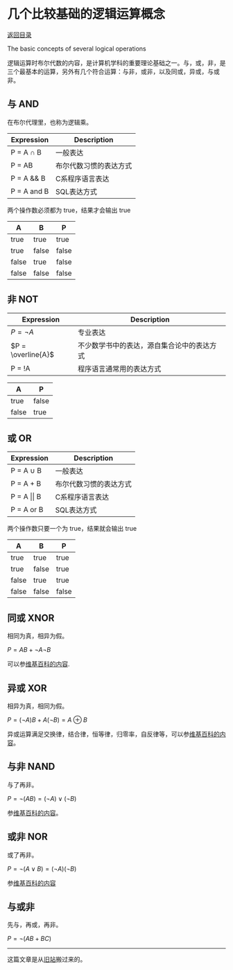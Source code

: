 <script>
MathJax = {
  tex: {
    inlineMath: [['$', '$'], ['\\(', '\\)']]
  }
};
</script>
<script id="MathJax-script" async
  src="https://cdn.jsdelivr.net/npm/mathjax@3/es5/tex-chtml.js">
</script>

# 几个比较基础的逻辑运算概念

[返回目录](index.md)

The basic concepts of several logical operations

逻辑运算时布尔代数的内容，是计算机学科的重要理论基础之一。与，或，非，是三个最基本的运算，另外有几个符合运算：与非，或非，以及同或，异或，与或非。

## 与 AND

在布尔代理里，也称为逻辑乘。

| Expression  |  Description           |
|-------------|------------------------|
| P = A ∩ B   | 一般表达                |
| P = AB      | 布尔代数习惯的表达方式   |
| P = A && B  | C系程序语言表达         |
| P = A and B | SQL表达方式             |

两个操作数必须都为 true，结果才会输出 true

| A      |  B    |  P     |
|--------|-------|--------|
|  true  | true  | true   |
|  true  | false |  false |
|  false | true  |  false |
|  false | false |  false |

## 非 NOT

| Expression             | Description                                    |
|------------------------|-----------------------------------------|
| $P = \neg A$           | 专业表达                                 |
| $P = \overline{A}$     | 不少数学书中的表达，源自集合论中的表达方式  |
| P = !A                 | 程序语言通常用的表达方式                  |

| A     | P     |
|-------|-------|
|  true | false |
| false |  true |

## 或 OR

| Expression   | Description                   |
|---------------|------------------------|
| P = A ∪ B     | 一般表达               |
| P = A + B     | 布尔代数习惯的表达方式 |
| P = A \|\| B  | C系程序语言表达        |
| P = A or B    | SQL表达方式            |

两个操作数只要一个为 true，结果就会输出 true

|  A     |  B    |  P      |
|--------|-------|---------|
|  true  | true  |  true   |
|  true  | false |   true  |
|  false | true  |   true  |
|  false | false |  false  |

## 同或 XNOR

相同为真，相异为假。

$P = AB + \neg A\neg B$

可以参[维基百科的内容](https://zh.wikipedia.org/wiki/%E5%90%8C%E6%88%96%E9%97%A8).

## 异或 XOR

相异为真，相同为假。

$P = (\neg A)B + A(\neg B) = A \oplus B$

异或运算满足交换律，结合律，恒等律，归零率，自反律等，可以参[维基百科的内容](https://zh.wikipedia.org/wiki/%E9%80%BB%E8%BE%91%E5%BC%82%E6%88%96)。

## 与非 NAND

与了再非。

$P = \neg (AB) = (\neg A) \vee (\neg B)$

参[维基百科的内容](https://zh.wikipedia.org/wiki/%E8%B0%A2%E8%B4%B9%E5%B0%94%E7%AB%96%E7%BA%BF)。

## 或非 NOR

或了再非。

$P = \neg (A \vee B) = (\neg A)(\neg B)$

参[维基百科的内容](https://zh.wikipedia.org/wiki/%E9%80%BB%E8%BE%91%E6%88%96%E9%9D%9E)

## 与或非

先与，再或，再非。

$P = \neg (AB + BC)$

---

这篇文章是从[旧站](https://sites.google.com/site/iridiumsite/Home/others/mathematics/logic-oper)搬过来的。
